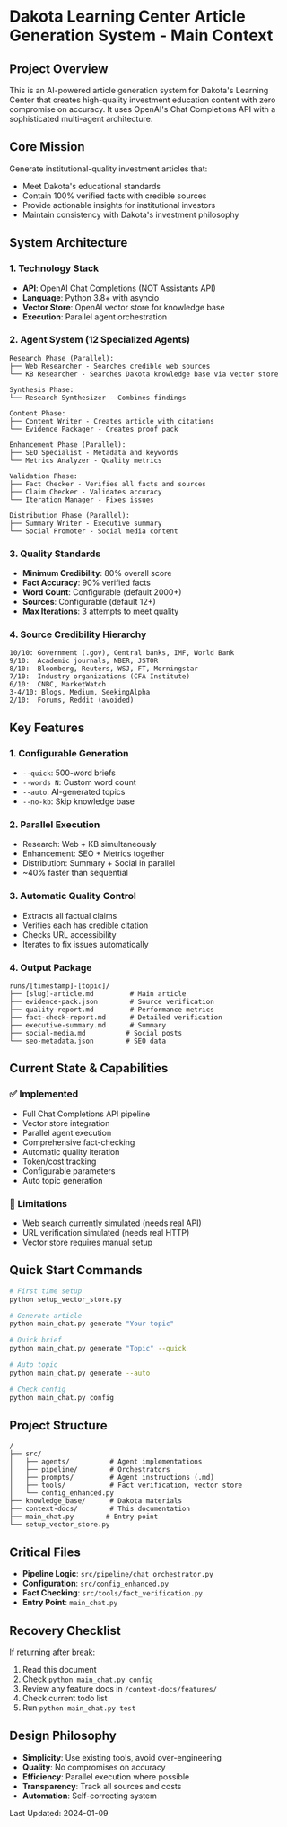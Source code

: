 # Dakota Learning Center Article Generation System - Main Context

## Project Overview
This is an AI-powered article generation system for Dakota's Learning Center that creates high-quality investment education content with zero compromise on accuracy. It uses OpenAI's Chat Completions API with a sophisticated multi-agent architecture.

## Core Mission
Generate institutional-quality investment articles that:
- Meet Dakota's educational standards
- Contain 100% verified facts with credible sources
- Provide actionable insights for institutional investors
- Maintain consistency with Dakota's investment philosophy

## System Architecture

### 1. **Technology Stack**
- **API**: OpenAI Chat Completions (NOT Assistants API)
- **Language**: Python 3.8+ with asyncio
- **Vector Store**: OpenAI vector store for knowledge base
- **Execution**: Parallel agent orchestration

### 2. **Agent System (12 Specialized Agents)**
```
Research Phase (Parallel):
├── Web Researcher - Searches credible web sources
└── KB Researcher - Searches Dakota knowledge base via vector store

Synthesis Phase:
└── Research Synthesizer - Combines findings

Content Phase:
├── Content Writer - Creates article with citations
└── Evidence Packager - Creates proof pack

Enhancement Phase (Parallel):
├── SEO Specialist - Metadata and keywords
└── Metrics Analyzer - Quality metrics

Validation Phase:
├── Fact Checker - Verifies all facts and sources
├── Claim Checker - Validates accuracy
└── Iteration Manager - Fixes issues

Distribution Phase (Parallel):
├── Summary Writer - Executive summary
└── Social Promoter - Social media content
```

### 3. **Quality Standards**
- **Minimum Credibility**: 80% overall score
- **Fact Accuracy**: 90% verified facts
- **Word Count**: Configurable (default 2000+)
- **Sources**: Configurable (default 12+)
- **Max Iterations**: 3 attempts to meet quality

### 4. **Source Credibility Hierarchy**
```
10/10: Government (.gov), Central banks, IMF, World Bank
9/10:  Academic journals, NBER, JSTOR
8/10:  Bloomberg, Reuters, WSJ, FT, Morningstar
7/10:  Industry organizations (CFA Institute)
6/10:  CNBC, MarketWatch
3-4/10: Blogs, Medium, SeekingAlpha
2/10:  Forums, Reddit (avoided)
```

## Key Features

### 1. **Configurable Generation**
- `--quick`: 500-word briefs
- `--words N`: Custom word count
- `--auto`: AI-generated topics
- `--no-kb`: Skip knowledge base

### 2. **Parallel Execution**
- Research: Web + KB simultaneously
- Enhancement: SEO + Metrics together
- Distribution: Summary + Social in parallel
- ~40% faster than sequential

### 3. **Automatic Quality Control**
- Extracts all factual claims
- Verifies each has credible citation
- Checks URL accessibility
- Iterates to fix issues automatically

### 4. **Output Package**
```
runs/[timestamp]-[topic]/
├── [slug]-article.md         # Main article
├── evidence-pack.json        # Source verification
├── quality-report.md         # Performance metrics
├── fact-check-report.md      # Detailed verification
├── executive-summary.md      # Summary
├── social-media.md          # Social posts
└── seo-metadata.json        # SEO data
```

## Current State & Capabilities

### ✅ Implemented
- Full Chat Completions API pipeline
- Vector store integration
- Parallel agent execution
- Comprehensive fact-checking
- Automatic quality iteration
- Token/cost tracking
- Configurable parameters
- Auto topic generation

### 🚧 Limitations
- Web search currently simulated (needs real API)
- URL verification simulated (needs real HTTP)
- Vector store requires manual setup

## Quick Start Commands
```bash
# First time setup
python setup_vector_store.py

# Generate article
python main_chat.py generate "Your topic"

# Quick brief
python main_chat.py generate "Topic" --quick

# Auto topic
python main_chat.py generate --auto

# Check config
python main_chat.py config
```

## Project Structure
```
/
├── src/
│   ├── agents/          # Agent implementations
│   ├── pipeline/        # Orchestrators
│   ├── prompts/         # Agent instructions (.md)
│   ├── tools/           # Fact verification, vector store
│   └── config_enhanced.py
├── knowledge_base/      # Dakota materials
├── context-docs/        # This documentation
├── main_chat.py        # Entry point
└── setup_vector_store.py
```

## Critical Files
- **Pipeline Logic**: `src/pipeline/chat_orchestrator.py`
- **Configuration**: `src/config_enhanced.py`
- **Fact Checking**: `src/tools/fact_verification.py`
- **Entry Point**: `main_chat.py`

## Recovery Checklist
If returning after break:
1. Read this document
2. Check `python main_chat.py config`
3. Review any feature docs in `/context-docs/features/`
4. Check current todo list
5. Run `python main_chat.py test`

## Design Philosophy
- **Simplicity**: Use existing tools, avoid over-engineering
- **Quality**: No compromises on accuracy
- **Efficiency**: Parallel execution where possible
- **Transparency**: Track all sources and costs
- **Automation**: Self-correcting system

Last Updated: 2024-01-09